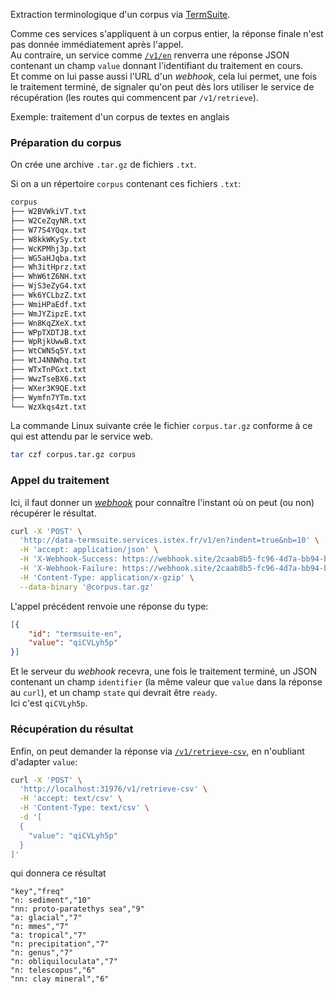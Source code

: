Extraction terminologique d'un corpus via [TermSuite](https://termsuite.github.io/).

Comme ces services s'appliquent à un corpus entier, la réponse finale n'est pas
donnée immédiatement après l'appel.  
Au contraire, un service comme [`/v1/en`](#data-termsuite/post-v1-en) renverra une réponse JSON contenant un champ `value` donnant l'identifiant du traitement en cours.  
Et comme on lui passe aussi l'URL d'un *webhook*, cela lui permet, une fois le
traitement terminé, de signaler qu'on peut dès lors utiliser le service de
récupération (les routes qui commencent par `/v1/retrieve`).  

Exemple: traitement d'un corpus de textes en anglais

### Préparation du corpus

On crée une archive `.tar.gz` de fichiers `.txt`.

Si on a un répertoire `corpus` contenant ces fichiers `.txt`:

```txt
corpus
├── W2BVWkiVT.txt
├── W2CeZqyNR.txt
├── W77S4YQqx.txt
├── W8kkWKySy.txt
├── WcKPMhj3p.txt
├── WG5aHJqba.txt
├── Wh3itHprz.txt
├── WhW6tZ6NH.txt
├── WjS3eZyG4.txt
├── Wk6YCLbzZ.txt
├── WmiHPaEdf.txt
├── WmJYZipzE.txt
├── Wn8KqZXeX.txt
├── WPpTXDTJB.txt
├── WpRjkUwwB.txt
├── WtCWN5q5Y.txt
├── WtJ4NNWhq.txt
├── WTxTnPGxt.txt
├── WwzTseBX6.txt
├── WXer3K9QE.txt
├── Wymfn7YTm.txt
└── WzXkqs4zt.txt
```

La commande Linux suivante crée le fichier `corpus.tar.gz` conforme à ce qui est
attendu par le service web.

```bash
tar czf corpus.tar.gz corpus
```

### Appel du traitement

Ici, il faut donner un [*webhook*](https://fr.wikipedia.org/wiki/Webhook) pour
connaître l'instant où on peut (ou non) récupérer le résultat.

```bash
curl -X 'POST' \
  'http://data-termsuite.services.istex.fr/v1/en?indent=true&nb=10' \
  -H 'accept: application/json' \
  -H 'X-Webhook-Success: https://webhook.site/2caab8b5-fc96-4d7a-bb94-bdda20977830' \
  -H 'X-Webhook-Failure: https://webhook.site/2caab8b5-fc96-4d7a-bb94-bdda20977830' \
  -H 'Content-Type: application/x-gzip' \
  --data-binary '@corpus.tar.gz'
```

L'appel précédent renvoie une réponse du type:

```json
[{
    "id": "termsuite-en",
    "value": "qiCVLyh5p"
}]
```

Et le serveur du *webhook* recevra, une fois le traitement terminé, un JSON
contenant un champ `identifier` (la même valeur que `value` dans la réponse au
`curl`), et un champ `state` qui devrait être `ready`.  
Ici c'est `qiCVLyh5p`.

### Récupération du résultat

Enfin, on peut demander la réponse via
[`/v1/retrieve-csv`](#data-termsuite/post-v1-retrieve-csv), en n'oubliant
d'adapter `value`:

```bash
curl -X 'POST' \
  'http://localhost:31976/v1/retrieve-csv' \
  -H 'accept: text/csv' \
  -H 'Content-Type: text/csv' \
  -d '[
  {
    "value": "qiCVLyh5p"
  }
]'
```

qui donnera ce résultat

```csv
"key","freq"
"n: sediment","10"
"nn: proto-paratethys sea","9"
"a: glacial","7"
"n: mmes","7"
"a: tropical","7"
"n: precipitation","7"
"n: genus","7"
"n: obliquiloculata","7"
"n: telescopus","6"
"nn: clay mineral","6"
```
